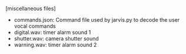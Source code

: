 [miscellaneous files]
- commands.json: Command file used by jarvis.py to decode the user vocal commands
- digital.wav: timer alarm sound 1
- shutter.wav: camera shutter sound
- warning.wav: timer alarm sound 2
